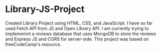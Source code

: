 # Library-JS-Project
Created Library Project using HTML, CSS, and JavaScript. I have so far used Fetch API from JS and Open Library API. I am currently trying to implememnt a reviews database that uses MongoDB to store the reviews and Express JS and CORS for server-side. This project was based on freeCodeCamp's resource.
